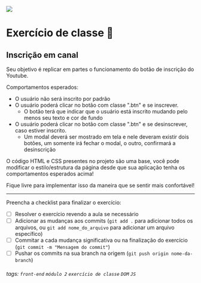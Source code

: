 ![](https://i.imgur.com/xG74tOh.png)

# Exercício de classe 🏫

## Inscrição em canal

Seu objetivo é replicar em partes o funcionamento do botão de inscrição do Youtube.

Comportamentos esperados:
- O usuário não será inscrito por padrão
- O usuário poderá clicar no botão com classe ".btn" e se inscrever.
  - O botão terá que indicar que o usuário está inscrito mudando pelo menos seu texto e cor de fundo
- O usuário poderá clicar no botão com classe ".btn" e se desinscrever, caso estiver inscrito.
  - Um modal deverá ser mostrado em tela e nele deveram existir dois botões, um somente irá fechar o modal, o outro, confirmará a desinscrição 

O código HTML e CSS presentes no projeto são uma base, você pode modificar o estilo/estrutura da página desde que sua aplicação tenha os comportamentos esperados acima!

Fique livre para implementar isso da maneira que se sentir mais confortável!

---

Preencha a checklist para finalizar o exercício:

- [ ] Resolver o exercício revendo a aula se necessário
- [ ] Adicionar as mudanças aos commits (`git add .` para adicionar todos os arquivos, ou `git add nome_do_arquivo` para adicionar um arquivo específico)
- [ ] Commitar a cada mudança significativa ou na finalização do exercício (`git commit -m "Mensagem do commit"`)
- [ ] Pushar os commits na sua branch na origem (`git push origin nome-da-branch`)

###### tags: `front-end` `módulo 2` `exercício de classe` `DOM` `JS`